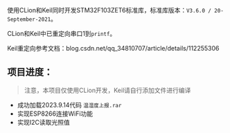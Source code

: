 使用CLion和Keil同时开发STM32F103ZET6标准库，标准库版本：`V3.6.0 / 20-September-2021`。

CLion和Keil中已重定向串口1到`printf`。

Keil重定向参考文档：blog.csdn.net/qq_34810707/article/details/112255306


## 项目进度：

> 注意，本项目仅使用CLion开发，Keil请自行添加文件进行编译

- 成功加载2023.9.14代码 `温湿度上报.rar`
- 实现ESP8266连接WiFi功能
- 实现I2C读取光照值